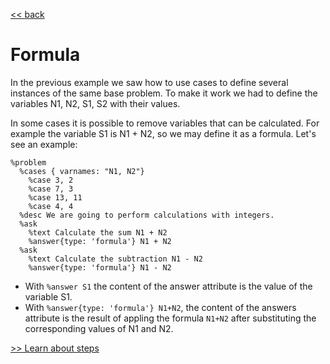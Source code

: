 [<< back](../README.md)

# Formula

In the previous example we saw how to use cases to define several instances of the same base problem. To make it work we had to define the variables N1, N2, S1, S2 with their values.

In some cases it is possible to remove variables that can be calculated. For example the variable S1 is N1 + N2, so we may define it as a formula. Let's see an example:


```
%problem
  %cases { varnames: "N1, N2"}
    %case 3, 2
    %case 7, 3
    %case 13, 11
    %case 4, 4
  %desc We are going to perform calculations with integers.
  %ask
    %text Calculate the sum N1 + N2
    %answer{type: 'formula'} N1 + N2
  %ask
    %text Calculate the subtraction N1 - N2
    %answer{type: 'formula'} N1 - N2
```

* With `%answer S1` the content of the answer attribute is the value of the variable S1.
* With `%answer{type: 'formula'} N1+N2`, the content of the answers attribute is the result of appling the formula `N1+N2` after substituting the corresponding values of N1 and N2.

[>> Learn about steps](steps.md)

